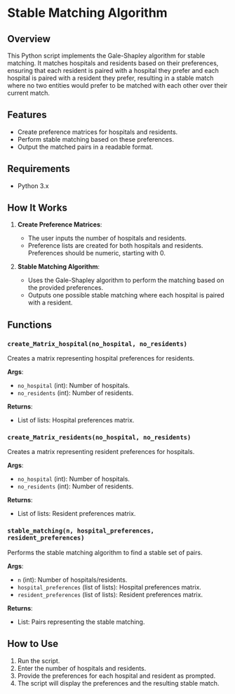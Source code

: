 # Stable Matching Algorithm

## Overview

This Python script implements the Gale-Shapley algorithm for stable matching. It matches hospitals and residents based on their preferences, ensuring that each resident is paired with a hospital they prefer and each hospital is paired with a resident they prefer, resulting in a stable match where no two entities would prefer to be matched with each other over their current match.

## Features

- Create preference matrices for hospitals and residents.
- Perform stable matching based on these preferences.
- Output the matched pairs in a readable format.

## Requirements

- Python 3.x

## How It Works

1. **Create Preference Matrices**:
   - The user inputs the number of hospitals and residents.
   - Preference lists are created for both hospitals and residents. Preferences should be numeric, starting with 0.

2. **Stable Matching Algorithm**:
   - Uses the Gale-Shapley algorithm to perform the matching based on the provided preferences.
   - Outputs one possible stable matching where each hospital is paired with a resident.

## Functions

### `create_Matrix_hospital(no_hospital, no_residents)`

Creates a matrix representing hospital preferences for residents.

**Args**:
- `no_hospital` (int): Number of hospitals.
- `no_residents` (int): Number of residents.

**Returns**:
- List of lists: Hospital preferences matrix.

### `create_Matrix_residents(no_hospital, no_residents)`

Creates a matrix representing resident preferences for hospitals.

**Args**:
- `no_hospital` (int): Number of hospitals.
- `no_residents` (int): Number of residents.

**Returns**:
- List of lists: Resident preferences matrix.

### `stable_matching(n, hospital_preferences, resident_preferences)`

Performs the stable matching algorithm to find a stable set of pairs.

**Args**:
- `n` (int): Number of hospitals/residents.
- `hospital_preferences` (list of lists): Hospital preferences matrix.
- `resident_preferences` (list of lists): Resident preferences matrix.

**Returns**:
- List: Pairs representing the stable matching.

## How to Use

1. Run the script.
2. Enter the number of hospitals and residents.
3. Provide the preferences for each hospital and resident as prompted.
4. The script will display the preferences and the resulting stable match.

